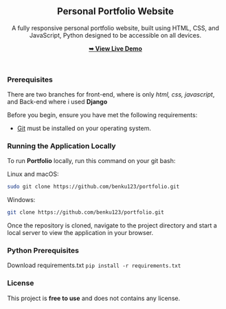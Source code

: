 <div align="center">
  <br />
  <br />
  <h2 align="center">Personal Portfolio Website</h2>
A fully responsive personal portfolio website, built using HTML, CSS, and JavaScript, Python designed to be accessible on all devices.

<a href="https://khalimbetovulugbek.com/"><strong>➥ View Live Demo</strong></a>
</div>

<br />

### Prerequisites
There are two branches for front-end, where is only <i>html, css, javascript</i>, and Back-end where i used <b>Django</b>

Before you begin, ensure you have met the following requirements:

* [Git](https://git-scm.com/downloads "Download Git") must be installed on your operating system.

### Running the Application Locally

To run **Portfolio** locally, run this command on your git bash:

Linux and macOS:

```bash
sudo git clone https://github.com/benku123/portfolio.git
```

Windows:

```bash
git clone https://github.com/benku123/portfolio.git
```
Once the repository is cloned, navigate to the project directory and start a local server to view the application in your browser.

### Python Prerequisites

Download requirements.txt 
```pip install -r requirements.txt```

### License

This project is **free to use** and does not contains any license.
